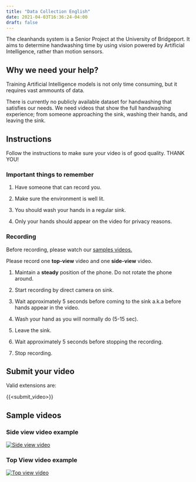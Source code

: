 ```yaml
---
title: "Data Collection English"
date: 2021-04-03T16:36:24-04:00
draft: false
---
```


The cleanhands system is a Senior Project at the University of Bridgeport. It aims
to determine handwashing time by using vision powered by Artificial Intelligence, rather than motion sensors.

## Why we need your help?

Training Artificial Intelligence models is not only time consuming, but it requires vast ammounts of data.

There is currently no publicly available dataset for handwashing that satisfies our needs.  We need videos
that show the full handwashing experience; from someone approaching the sink, washing their hands, and leaving
the sink.

## Instructions

Follow the instructions to make sure your video is of good quality. THANK YOU!

### Important things to remember

1. Have someone that can record you.

2. Make sure the environment is well lit.

3. You should wash your hands in a regular sink.

4. Only your hands should appear on the video for privacy reasons.

### Recording

Before recording, please watch our [samples videos.](#sample-videos)

Please record one **top-view** video and one **side-view** video.

1. Maintain a **steady** position of the phone. Do not rotate the phone around.

2. Start recording by direct camera on sink.

3. Wait approximately 5 seconds before coming to the sink a.k.a before hands appear in the video.

4. Wash your hand as you will normally do (5-15 sec).

5. Leave the sink.

6. Wait approximately 5 seconds before stopping the recording.

7. Stop recording.

## Submit your video

Valid extensions are:

{{<submit_video>}}

## Sample videos

### Side view video example

[![Side view video](http://img.youtube.com/vi/LLWRaJ2W0VY/0.jpg)](https://www.youtube.com/watch?v=LLWRaJ2W0VY "Side view video example")

### Top View video example

[![Top view video](http://img.youtube.com/vi/kCcQZ4bP31A/0.jpg)](https://www.youtube.com/watch?v=kCcQZ4bP31A "Top view video example")
